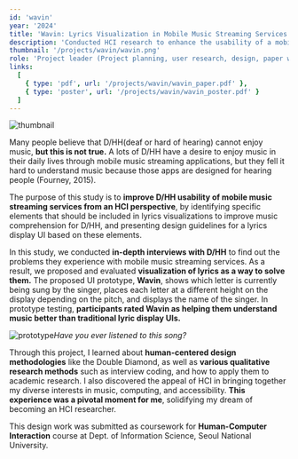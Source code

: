 ```yaml
---
id: 'wavin'
year: '2024'
title: 'Wavin: Lyrics Visualization in Mobile Music Streaming Services to Improve Music Comprehension for D/HH'
description: 'Conducted HCI research to enhance the usability of a mobile music streaming app for Deaf and Hard of Hearing users.'
thumbnail: '/projects/wavin/wavin.png'
role: 'Project leader (Project planning, user research, design, paper writing)'
links:
  [
    { type: 'pdf', url: '/projects/wavin/wavin_paper.pdf' },
    { type: 'poster', url: '/projects/wavin/wavin_poster.pdf' }
  ]
---
```


![thumbnail](/projects/wavin/wavin.png)

Many people believe that D/HH(deaf or hard of hearing) cannot enjoy music, **but this is not true.** A lots of D/HH have a desire to enjoy music in their daily lives through mobile music streaming applications, but they fell it hard to understand music because those apps are designed for hearing people (Fourney, 2015).

The purpose of this study is to **improve D/HH usability of mobile music streaming services from an HCI perspective**, by identifying specific elements that should be included in lyrics visualizations to improve music comprehension for D/HH, and presenting design guidelines for a lyrics display UI based on these elements.

In this study, we conducted **in-depth interviews with D/HH** to find out the problems they experience with mobile music streaming services. As a result, we proposed and evaluated **visualization of lyrics as a way to solve them.** The proposed UI prototype, **Wavin**, shows which letter is currently being sung by the singer, places each letter at a different height on the display depending on the pitch, and displays the name of the singer. In prototype testing, **participants rated Wavin as helping them understand music better than traditional lyric display UIs.**

![prototype](/projects/wavin/wavin-prototype.png)_Have you ever listened to this song?_

Through this project, I learned about **human-centered design methodologies** like the Double Diamond, as well as **various qualitative research methods** such as interview coding, and how to apply them to academic research. I also discovered the appeal of HCI in bringing together my diverse interests in music, computing, and accessibility. **This experience was a pivotal moment for me**, solidifying my dream of becoming an HCI researcher.

This design work was submitted as coursework for **Human-Computer Interaction** course at Dept. of Information Science, Seoul National University.
